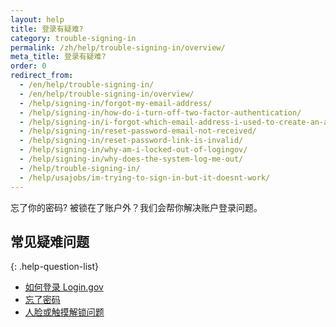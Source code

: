 ```yaml
---
layout: help
title: 登录有疑难?
category: trouble-signing-in
permalink: /zh/help/trouble-signing-in/overview/
meta_title: 登录有疑难?
order: 0
redirect_from:
  - /en/help/trouble-signing-in/
  - /en/help/trouble-signing-in/overview/
  - /help/signing-in/forgot-my-email-address/
  - /help/signing-in/how-do-i-turn-off-two-factor-authentication/
  - /help/signing-in/i-forgot-which-email-address-i-used-to-create-an-account/
  - /help/signing-in/reset-password-email-not-received/
  - /help/signing-in/reset-password-link-is-invalid/
  - /help/signing-in/why-am-i-locked-out-of-logingov/
  - /help/signing-in/why-does-the-system-log-me-out/
  - /help/trouble-signing-in/
  - /help/usajobs/im-trying-to-sign-in-but-it-doesnt-work/
---
```


忘了你的密码? 被锁在了账户外？我们会帮你解决账户登录问题。

## 常见疑难问题

{: .help-question-list}
* [如何登录 Login.gov](/help/trouble-signing-in/how-to-sign-in/)
* [忘了密码](/help/trouble-signing-in/forgot-your-password/)
* [人脸或触摸解锁问题](/help/trouble-signing-in/face-or-touch-unlock/)
